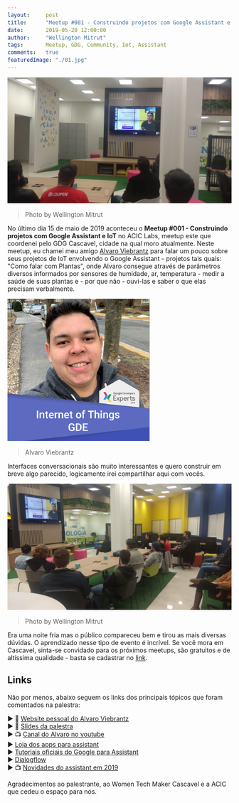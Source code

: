 ```yaml
---
layout:     post
title:      "Meetup #001 - Construindo projetos com Google Assistant e IoT"
date:       2019-05-20 12:00:00
author:     "Wellington Mitrut"
tags:       Meetup, GDG, Community, Iot, Assistant
comments:   true
featuredImage: "./01.jpg"
---
```


![Foto do público em frente a um telão com a face do palestrante, acervo pessoal](./01.jpg)
> Photo by Wellington Mitrut

No último dia 15 de maio de 2019 aconteceu o **Meetup #001 - Construindo projetos com Google Assistant e IoT** no ACIC Labs, meetup este que coordenei pelo GDG Cascavel, cidade na qual moro atualmente. Neste meetup, eu chamei meu amigo [Alvaro Viebrantz](https://aviebrantz.com.br/) para falar um pouco sobre seus projetos de IoT envolvendo o Google Assistant - projetos tais quais: "Como falar com Plantas", onde Alvaro consegue através de parâmetros diversos informados por sensores de humidade, ar, temperatura -  medir a saúde de suas plantas e - por que não - ouvi-las e saber o que elas precisam verbalmente.

![Foto oficial do palestrante, Google Dev Experts site](./alvaro.png)
> Alvaro Viebrantz

Interfaces conversacionais são muito interessantes e quero construir em breve algo parecido, logicamente irei compartilhar aqui com vocês.

![Foto do público em frente a um telão com a face do palestrante, acervo pessoal](./02.jpg)
> Photo by Wellington Mitrut

Era uma noite fria mas o público compareceu bem e tirou as mais diversas dúvidas. O aprendizado nesse tipo de evento é incrível. Se você mora em Cascavel, sinta-se convidado para os próximos meetups, são gratuitos e de altíssima qualidade - basta se cadastrar no [link](https://www.meetup.com/pt-BR/GDG-Cascavel/).

## Links

Não por menos, abaixo seguem os links dos principais tópicos que foram comentados na palestra:

▶ 🔗 [Website pessoal do Alvaro Viebrantz](https://aviebrantz.com.br/)<br>
▶ 💬 [Slides da palestra](https://www.slideshare.net/alvarowolfx/construindo-projetos-com-google-assistant-e-iot)<br>
▶ 📺 [Canal do Alvaro no youtube](https://www.youtube.com/channel/UC89Gzw1wIFXganAibMAnCOg)<br>
▶ [Loja dos apps para assistant](https://assistant.google.com/explore)<br>
▶ [Tutoriais oficiais do Google para Assistant](https://codelabs.developers.google.com/?cat=Assistant)<br>
▶ [Dialogflow](https://dialogflow.com/)<br>
▶ 📺 [Novidades do assistant em 2019](https://www.youtube.com/watch?v=3kODsHcrs2c)


Agradecimentos ao palestrante, ao Women Tech Maker Cascavel e a ACIC que cedeu o espaço para nós.